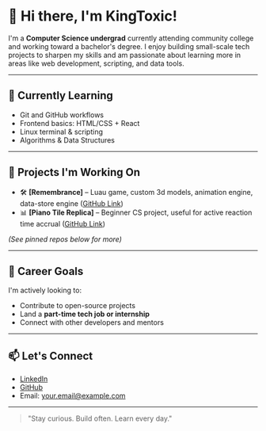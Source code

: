 # 👋 Hi there, I'm KingToxic!

I'm a **Computer Science undergrad** currently attending community college and working toward a bachelor's degree. I enjoy building small-scale tech projects to sharpen my skills and am passionate about learning more in areas like web development, scripting, and data tools.

---

## 🧠 Currently Learning

- Git and GitHub workflows
- Frontend basics: HTML/CSS + React
- Linux terminal & scripting
- Algorithms & Data Structures

---

## 🔧 Projects I'm Working On

- 🛠️ **[Remembrance]** – Luau game, custom 3d models, animation engine, data-store engine ([GitHub Link](#))
- 📊 **[Piano Tile Replica]** – Beginner CS project, useful for active reaction time accrual ([GitHub Link](#))

*(See pinned repos below for more)*

---

## 💼 Career Goals

I'm actively looking to:
- Contribute to open-source projects
- Land a **part-time tech job or internship**
- Connect with other developers and mentors

---

## 📫 Let's Connect

- [LinkedIn](https://linkedin.com/in/your-link)  
- [GitHub](https://github.com/yourusername)  
- Email: your.email@example.com

---

> "Stay curious. Build often. Learn every day."
